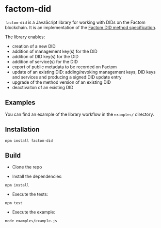 # factom-did

`factom-did` is a JavaScript library for working with DIDs on the Factom blockchain. It is an implementation
of the [Factom DID method
specification](https://github.com/bi-foundation/FIS/blob/feature/DID/FIS/DID.md).

The library enables:

* creation of a new DID
* addition of management key(s) for the DID
* addition of DID key(s) for the DID
* addition of service(s) for the DID
* export of public metadata to be recorded on Factom
* update of an existing DID: adding/revoking management keys, DID keys and services and producing a signed DID
update entry
* upgrade of the method version of an existing DID
* deactivaiton of an existing DID

## Examples
You can find an example of the library workflow in the `examples/` directory.

## Installation
```
npm install factom-did
```

## Build

* Clone the repo

* Install the dependencies:
```
npm install
```

* Execute the tests:
```
npm test
```

* Execute the example:
```
node examples/example.js
```
